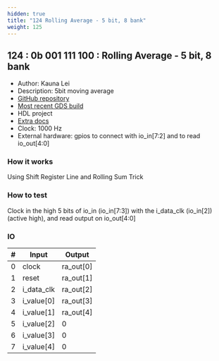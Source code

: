 ```yaml
---
hidden: true
title: "124 Rolling Average - 5 bit, 8 bank"
weight: 125
---
```


## 124 : 0b 001 111 100 : Rolling Average - 5 bit, 8 bank

* Author: Kauna Lei
* Description: 5bit moving average
* [GitHub repository](https://github.com/klei22/Rolling-Average)
* [Most recent GDS build](https://github.com/klei22/Rolling-Average/actions/runs/3599356675)
* HDL project
* [Extra docs]()
* Clock: 1000 Hz
* External hardware: gpios to connect with io_in[7:2] and to read io_out[4:0]



### How it works

Using Shift Register Line and Rolling Sum Trick

### How to test

Clock in the high 5 bits of io_in (io_in[7:3]) with the i_data_clk (io_in[2]) (active high), and read output on io_out[4:0]

### IO

| # | Input        | Output       |
|---|--------------|--------------|
| 0 | clock  | ra_out[0] |
| 1 | reset  | ra_out[1] |
| 2 | i_data_clk  | ra_out[2] |
| 3 | i_value[0]  | ra_out[3] |
| 4 | i_value[1]  | ra_out[4] |
| 5 | i_value[2]  | 0 |
| 6 | i_value[3]  | 0 |
| 7 | i_value[4]  | 0 |
